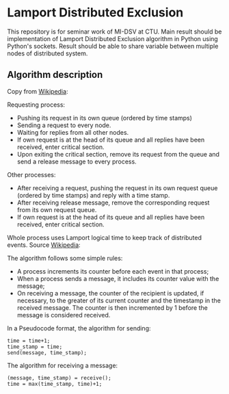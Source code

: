 # Lamport Distributed Exclusion

This repository is for seminar work of MI-DSV at CTU. Main result should be implementation of Lamport Distributed Exclusion algorithm in Python using Python's sockets. Result should be able to share variable between multiple nodes of distributed system.


## Algorithm description

Copy from [Wikipedia](https://en.wikipedia.org/wiki/Lamport%27s_distributed_mutual_exclusion_algorithm):


Requesting process:
  * Pushing its request in its own queue (ordered by time stamps)
  * Sending a request to every node.
  * Waiting for replies from all other nodes.
  * If own request is at the head of its queue and all replies have been received, enter critical section.
  * Upon exiting the critical section, remove its request from the queue and send a release message to every process.

Other processes:
  * After receiving a request, pushing the request in its own request queue (ordered by time stamps) and reply with a time stamp.
  * After receiving release message, remove the corresponding request from its own request queue.
  * If own request is at the head of its queue and all replies have been received, enter critical section.

Whole process uses Lamport logical time to keep track of distributed events. Source [Wikipedia](https://en.wikipedia.org/wiki/Lamport_timestamps):

The algorithm follows some simple rules:
  * A process increments its counter before each event in that process;
  * When a process sends a message, it includes its counter value with the message;
  * On receiving a message, the counter of the recipient is updated, if necessary, to the greater of its current counter and the timestamp in the received message. The counter is then incremented by 1 before the message is considered received.

In a Pseudocode format, the algorithm for sending:
```
time = time+1;
time_stamp = time;
send(message, time_stamp);
```

The algorithm for receiving a message:

```
(message, time_stamp) = receive();
time = max(time_stamp, time)+1;
```
